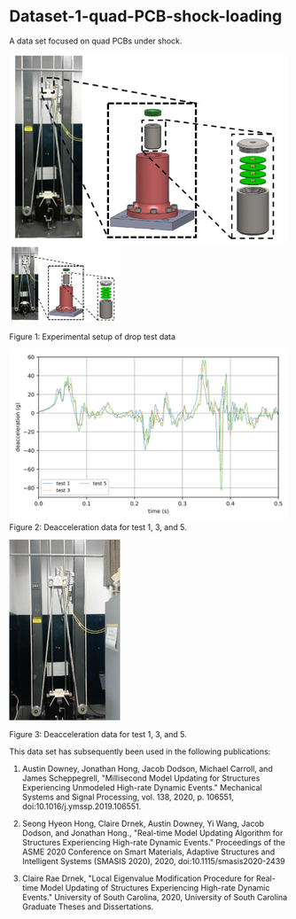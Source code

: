 # Dataset-1-quad-PCB-shock-loading
A data set focused on quad PCBs under shock.

![plot](./images/test_setup.png)
<img src="images/test_setup.png" alt="drawing" width="200"/>

Figure 1: Experimental setup of drop test data

![plot](./images/candata.png)
Figure 2: Deacceleration data for test 1, 3, and 5. 



<a href="https://www.youtube.com/watch?v=Azxv1YyBkQw&ab_channel=ARTS-LabattheUniversityofSouthCarolina"><img src="images/shock_test_system.png" alt="Shock test impact testing" width="200"></a>

Figure 3: Deacceleration data for test 1, 3, and 5. 

This data set has subsequently been used in the following publications:
1. Austin Downey, Jonathan Hong, Jacob Dodson, Michael Carroll, and James Scheppegrell, "Millisecond Model Updating for Structures Experiencing Unmodeled High-rate Dynamic Events." Mechanical Systems and Signal Processing, vol. 138, 2020, p. 106551, doi:10.1016/j.ymssp.2019.106551.

1. Seong Hyeon Hong, Claire Drnek, Austin Downey, Yi Wang, Jacob Dodson, and Jonathan Hong., "Real-time Model Updating Algorithm for Structures Experiencing High-rate Dynamic Events." Proceedings of the ASME 2020 Conference on Smart Materials, Adaptive Structures and Intelligent Systems (SMASIS 2020), 2020, doi:10.1115/smasis2020-2439

1. Claire Rae Drnek, "Local Eigenvalue Modification Procedure for Real-time Model Updating of Structures Experiencing High-rate Dynamic Events." University of South Carolina, 2020, University of South Carolina Graduate Theses and Dissertations.






















